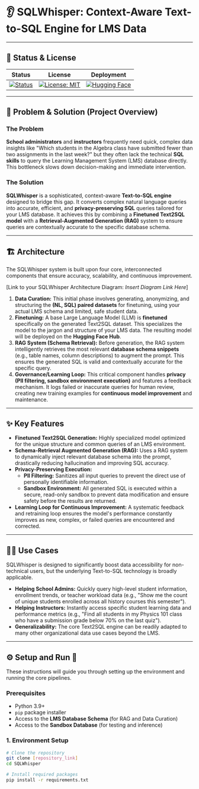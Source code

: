 # 👂 SQLWhisper: Context-Aware Text-to-SQL Engine for LMS Data

---

## 🚦 Status & License

| Status | License | Deployment |
| :---: | :---: | :---: |
| [![Status](https://img.shields.io/badge/Status-In%20Development-yellow)](link_to_project_status) | [![License: MIT](https://img.shields.io/badge/License-MIT-blue.svg)](https://opensource.org/licenses/MIT) | [![Hugging Face](https://img.shields.io/badge/Model-Hugging%20Face-FFD21E?logo=huggingface&logoColor=000)](your_huggingface_model_link) |

---

## 🎯 Problem & Solution (Project Overview)

### The Problem

**School administrators** and **instructors** frequently need quick, complex data insights like "Which students in the Algebra class have submitted fewer than two assignments in the last week?" but they often lack the technical **SQL skills** to query the Learning Management System (LMS) database directly. This bottleneck slows down decision-making and immediate intervention.

### The Solution

**SQLWhisper** is a sophisticated, context-aware **Text-to-SQL engine** designed to bridge this gap. It converts complex natural language queries into accurate, efficient, and **privacy-preserving SQL** queries tailored for your LMS database. It achieves this by combining a **Finetuned Text2SQL model** with a **Retrieval-Augmented Generation (RAG)** system to ensure queries are contextually accurate to the specific database schema.

---

## 🏗️ Architecture

The SQLWhisper system is built upon four core, interconnected components that ensure accuracy, scalability, and continuous improvement.

[Link to your SQLWhisper Architecture Diagram: *Insert Diagram Link Here*]

1.  **Data Curation:** This initial phase involves generating, anonymizing, and structuring the **(NL, SQL) paired datasets** for finetuning, using your actual LMS schema and limited, safe student data.
2.  **Finetuning:** A base Large Language Model (LLM) is **finetuned** specifically on the generated Text2SQL dataset. This specializes the model to the jargon and structure of your LMS data. The resulting model will be deployed on the **Hugging Face Hub**.
3.  **RAG System (Schema Retrieval):** Before generation, the RAG system intelligently retrieves the most relevant **database schema snippets** (e.g., table names, column descriptions) to augment the prompt. This ensures the generated SQL is valid and contextually accurate for the specific query.
4.  **Governance/Learning Loop:** This critical component handles **privacy (PII filtering, sandbox environment execution)** and features a feedback mechanism. It logs failed or inaccurate queries for human review, creating new training examples for **continuous model improvement** and maintenance.

---

## ✨ Key Features

* **Finetuned Text2SQL Generation:** Highly specialized model optimized for the unique structure and common queries of an LMS environment.
* **Schema-Retrieval Augmented Generation (RAG):** Uses a RAG system to dynamically inject relevant database schema into the prompt, drastically reducing hallucination and improving SQL accuracy.
* **Privacy-Preserving Execution:**
    * **PII Filtering:** Sanitizes all input queries to prevent the direct use of personally identifiable information.
    * **Sandbox Environment:** All generated SQL is executed within a secure, read-only sandbox to prevent data modification and ensure safety before the results are returned.
* **Learning Loop for Continuous Improvement:** A systematic feedback and retraining loop ensures the model's performance constantly improves as new, complex, or failed queries are encountered and corrected.

---

## 🧑‍💻 Use Cases

SQLWhisper is designed to significantly boost data accessibility for non-technical users, but the underlying Text-to-SQL technology is broadly applicable.

* **Helping School Admins:** Quickly query high-level student information, enrollment trends, or teacher workload data (e.g., "Show me the count of unique students enrolled across all history courses this semester").
* **Helping Instructors:** Instantly access specific student learning data and performance metrics (e.g., "Find all students in my Physics 101 class who have a submission grade below 70% on the last quiz").
* **Generalizability:** The core Text2SQL engine can be readily adapted to many other organizational data use cases beyond the LMS.

---

## ⚙️ Setup and Run 🚀

These instructions will guide you through setting up the environment and running the core pipelines.

### Prerequisites

* Python 3.9+
* `pip` package installer
* Access to the **LMS Database Schema** (for RAG and Data Curation)
* Access to the **Sandbox Database** (for testing and inference)

### 1. Environment Setup

```bash
# Clone the repository
git clone [repository_link]
cd SQLWhisper

# Install required packages
pip install -r requirements.txt

